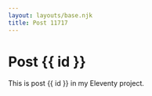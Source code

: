 ```yaml
---
layout: layouts/base.njk
title: Post 11717
---
```


# Post {{ id }}

This is post {{ id }} in my Eleventy project.
